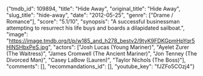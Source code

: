 {"tmdb_id": 109894, "title": "Hide Away", "original_title": "Hide Away", "slug_title": "hide-away", "date": "2012-05-25", "genre": ["Drame / Romance"], "score": "5.1/10", "synopsis": "A successful businessman attempting to resurrect his life buys and boards a dilapidated sailboat.", "image": "https://image.tmdb.org/t/p/w185_and_h278_bestv2/9tyK9FDKGpmHpYqr5HlNSHbxPeS.jpg", "actors": ["Josh Lucas (Young Mariner)", "Ayelet Zurer (The Waitress)", "James Cromwell (The Ancient Mariner)", "Jon Tenney (The Divorced Man)", "Casey LaBow (Lauren)", "Taylor Nichols (The Boss)"], "comments": [], "recommandations_id": [], "youtube_key": "fJZFo5COzj4"}